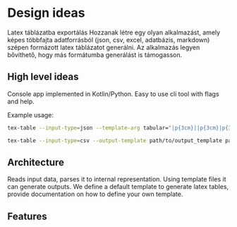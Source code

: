 # Design ideas

Latex táblázatba exportálás
Hozzanak létre egy olyan alkalmazást, amely képes többfajta adatforrásból (json, csv, excel, adatbázis, markdown) szépen formázott latex táblázatot generálni. Az alkalmazás legyen bővíthető, hogy más formátumba generálást is támogasson.

## High level ideas

Console app implemented in Kotlin/Python. Easy to use cli tool with flags and help.

Example usage:

```bash
tex-table --input-type=json --template-arg tabular="|p{3cm}||p{3cm}|p{3cm}|p{3cm}|" path/to/input.json

tex-table --input-type=csv --output-template path/to/output_template path/to/input.csv


```

## Architecture

Reads input data, parses it to internal representation. Using template files it can generate outputs. We define a default template to generate latex tables, provide documentation on how to define your own template.

## Features

